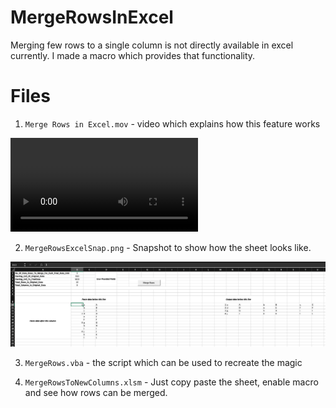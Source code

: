 # MergeRowsInExcel
Merging few rows to a single column is not directly available in excel currently. I made a macro which provides that functionality.

# Files

1. `Merge Rows in Excel.mov` - video which explains how this feature works

![Merge Rows Excel Demo](https://raw.githubusercontent.com/vishwarajanand/MergeRowsInExcel/master/Merge_Rows_in_Excel.mov "Merge Rows Excel Demo")

2. `MergeRowsExcelSnap.png` - Snapshot to show how the sheet looks like.

![Merge Rows Excel Snap](https://raw.githubusercontent.com/vishwarajanand/MergeRowsInExcel/master/MergeRowsExcelSnap.png "Merge Rows Excel Snap")

3. `MergeRows.vba` - the script which can be used to recreate the magic

4. `MergeRowsToNewColumns.xlsm` - Just copy paste the sheet, enable macro and see how rows can be merged.
